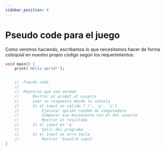 ```yaml
---
sidebar_position: 6
---
```


# Pseudo code para el juego

Como venimos haciendo, escribamos lo que necesitamos hacer de forma coloquial en nuestro propio código según los requerimientos:

```dart
void main() {
    print('Hello world!');


    //  Pseudo code
    //  
    //  Mientras que sea verdad
    //      Mostrar el prompt al usuario
    //      Leer su respuesta desde la consola
    //      Si el input es válido ('r', 'p', 's')
    //          Ejecutar opción random de computadora
    //          Comparar ese movimiento con el del usuario
    //          Mostrar el resultado
    //      Si el input es 'q'
    //          Salir del programa
    //      Si el input es otra tecla
    //          Mostrar 'Invalid input'
}
```

